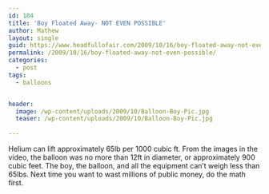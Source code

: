 ```yaml
---
id: 184
title: 'Boy Floated Away- NOT EVEN POSSIBLE'
author: Mathew
layout: single
guid: https://www.headfullofair.com/2009/10/16/boy-floated-away-not-even-possible/
permalink: /2009/10/16/boy-floated-away-not-even-possible/
categories:
  - post
tags:
  - balloons


header:
  image: /wp-content/uploads/2009/10/Balloon-Boy-Pic.jpg 
  teaser: /wp-content/uploads/2009/10/Balloon-Boy-Pic.jpg
   
---
```

Helium can lift approximately 65lb per 1000 cubic ft. From the images in the video, the balloon was no more than 12ft in diameter, or approximately 900 cubic feet. The boy, the balloon, and all the equipment can&#8217;t weigh less than 65lbs. Next time you want to wast millions of public money, do the math first.